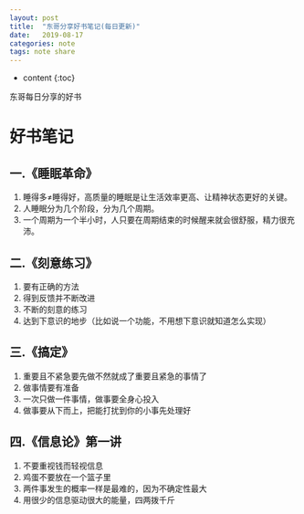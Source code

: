 ```yaml
---
layout: post
title:  "东哥分享好书笔记(每日更新)"
date:   2019-08-17
categories: note
tags: note share
---
```


* content
{:toc}

东哥每日分享的好书








<!-- ![燕十八](http://7q5cdt.com1.z0.glb.clouddn.com/teach-girlfriend-html-18swallows.png) -->
# 好书笔记

## 一.《睡眠革命》
1. 睡得多≠睡得好，高质量的睡眠是让生活效率更高、让精神状态更好的关键。
2. 人睡眠分为几个阶段，分为几个周期。
3. 一个周期为一个半小时，人只要在周期结束的时候醒来就会很舒服，精力很充沛。

## 二.《刻意练习》
1. 要有正确的方法
2. 得到反馈并不断改进
3. 不断的刻意的练习
4. 达到下意识的地步（比如说一个功能，不用想下意识就知道怎么实现）

## 三.《搞定》
1. 重要且不紧急要先做不然就成了重要且紧急的事情了
2. 做事情要有准备
3. 一次只做一件事情，做事要全身心投入
4. 做事要从下而上，把能打扰到你的小事先处理好

## 四.《信息论》第一讲
1. 不要重视钱而轻视信息
2. 鸡蛋不要放在一个篮子里
3. 两件事发生的概率一样是最难的，因为不确定性最大
4. 用很少的信息驱动很大的能量，四两拨千斤



















